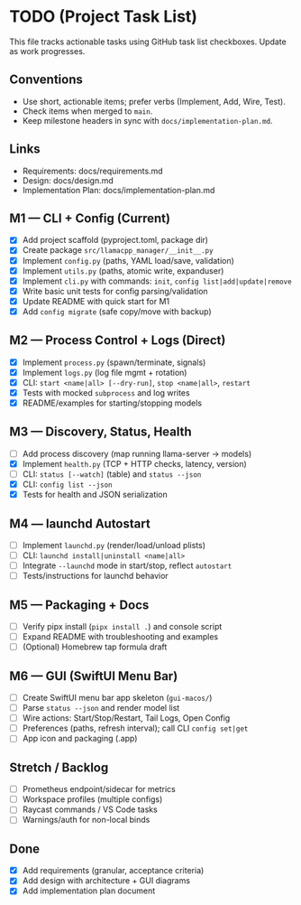 # TODO (Project Task List)

This file tracks actionable tasks using GitHub task list checkboxes. Update as work progresses.

## Conventions
- Use short, actionable items; prefer verbs (Implement, Add, Wire, Test).
- Check items when merged to `main`.
- Keep milestone headers in sync with `docs/implementation-plan.md`.

## Links
- Requirements: docs/requirements.md
- Design: docs/design.md
- Implementation Plan: docs/implementation-plan.md

## M1 — CLI + Config (Current)
- [x] Add project scaffold (pyproject.toml, package dir)
- [x] Create package `src/llamacpp_manager/__init__.py`
- [x] Implement `config.py` (paths, YAML load/save, validation)
- [x] Implement `utils.py` (paths, atomic write, expanduser)
- [x] Implement `cli.py` with commands: `init`, `config list|add|update|remove`
- [x] Write basic unit tests for config parsing/validation
- [x] Update README with quick start for M1
- [x] Add `config migrate` (safe copy/move with backup)

## M2 — Process Control + Logs (Direct)
- [x] Implement `process.py` (spawn/terminate, signals)
- [x] Implement `logs.py` (log file mgmt + rotation)
- [x] CLI: `start <name|all> [--dry-run]`, `stop <name|all>`, `restart`
- [x] Tests with mocked `subprocess` and log writes
- [x] README/examples for starting/stopping models

## M3 — Discovery, Status, Health
- [ ] Add process discovery (map running llama-server → models)
- [x] Implement `health.py` (TCP + HTTP checks, latency, version)
- [ ] CLI: `status [--watch]` (table) and `status --json`
- [x] CLI: `config list --json`
- [x] Tests for health and JSON serialization

## M4 — launchd Autostart
- [ ] Implement `launchd.py` (render/load/unload plists)
- [ ] CLI: `launchd install|uninstall <name|all>`
- [ ] Integrate `--launchd` mode in start/stop, reflect `autostart`
- [ ] Tests/instructions for launchd behavior

## M5 — Packaging + Docs
- [ ] Verify pipx install (`pipx install .`) and console script
- [ ] Expand README with troubleshooting and examples
- [ ] (Optional) Homebrew tap formula draft

## M6 — GUI (SwiftUI Menu Bar)
- [ ] Create SwiftUI menu bar app skeleton (`gui-macos/`)
- [ ] Parse `status --json` and render model list
- [ ] Wire actions: Start/Stop/Restart, Tail Logs, Open Config
- [ ] Preferences (paths, refresh interval); call CLI `config set|get`
- [ ] App icon and packaging (.app)

## Stretch / Backlog
- [ ] Prometheus endpoint/sidecar for metrics
- [ ] Workspace profiles (multiple configs)
- [ ] Raycast commands / VS Code tasks
- [ ] Warnings/auth for non-local binds

## Done
- [x] Add requirements (granular, acceptance criteria)
- [x] Add design with architecture + GUI diagrams
- [x] Add implementation plan document

